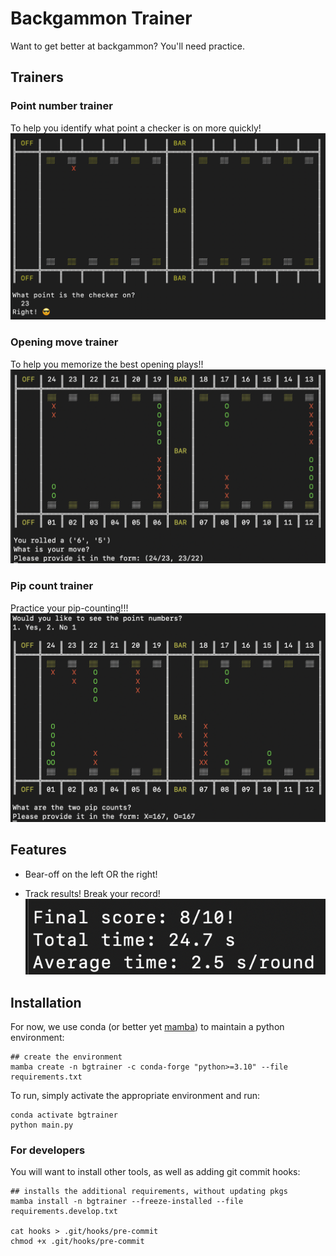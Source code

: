 # Backgammon Trainer

Want to get better at backgammon? You'll need practice.

## Trainers

### Point number trainer
To help you identify what point a checker is on more quickly!
![](docs/point_number_trainer.png)

### Opening move trainer
To help you memorize the best opening plays!!
![](docs/opening_move_trainer.png)

### Pip count trainer
Practice your pip-counting!!!
![](docs/pip_count_trainer.png)

## Features
* Bear-off on the left OR the right!

* Track results! Break your record!
  ![](docs/results.png)

## Installation
For now, we use conda (or better yet [mamba](https://github.com/conda-forge/miniforge)) to maintain a python
environment:

```
## create the environment
mamba create -n bgtrainer -c conda-forge "python>=3.10" --file requirements.txt
```

To run, simply activate the appropriate environment and run:

 ```
 conda activate bgtrainer
 python main.py
 ```

### For developers

You will want to install other tools, as well as adding git commit hooks:

```
## installs the additional requirements, without updating pkgs
mamba install -n bgtrainer --freeze-installed --file requirements.develop.txt

cat hooks > .git/hooks/pre-commit
chmod +x .git/hooks/pre-commit
```
